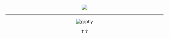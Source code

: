 <div class="main" align="center">


  
<div align="center"> 
  <p align="center">
    <a href="https://skillicons.dev">
      <img src="https://skillicons.dev/icons?i=html,css,cpp,gamemakerstudio,godot,discord,windows,arch" />
    </a>
  </p>
</div>
  
<hr>

![giphy](https://github.com/David548K/David548K/assets/91225602/a184440c-d331-48f1-bc10-26d16036415f)
<p text-align="center">✝️☦️</p>
</div>
